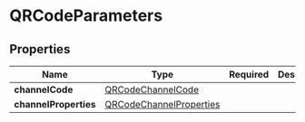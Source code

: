# QRCodeParameters



## Properties

| Name | Type | Required | Description |
| ------------ | ------------- | ------------- | ------------- |
| **channelCode** | [QRCodeChannelCode](QRCodeChannelCode.md) |  |  |
**channelProperties** | [QRCodeChannelProperties](QRCodeChannelProperties.md) |  |  |


